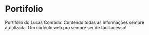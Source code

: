 # Portifolio
Portifólio do Lucas Conrado. Contendo todas as informações sempre atualizada. Um curículo web pra sempre ser de fácil acesso!
